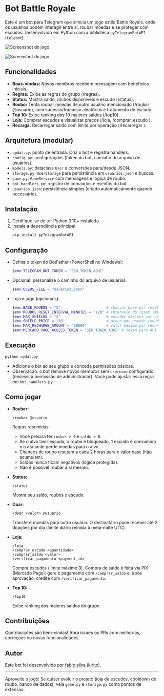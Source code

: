 # Bot Battle Royale

Este é um bot para Telegram que simula um jogo estilo Battle Royale, onde os usuários podem interagir entre si, roubar moedas e se proteger com escudos. Desenvolvido em Python com a biblioteca `pyTelegramBotAPI` (`telebot`).

![Screenshot do jogo](https://raw.githubusercontent.com/FabioSilva11/Battle-Royale-Bot-/main/Print1.jpg)

![Screenshot do jogo](https://raw.githubusercontent.com/FabioSilva11/Battle-Royale-Bot-/main/Print2.jpg)

## Funcionalidades
- **Boas-vindas:** Novos membros recebem mensagem com benefícios iniciais.
- **Regras:** Exibe as regras do grupo (/regras).
- **Status:** Mostra saldo, roubos disponíveis e escudo (/status).
- **Roubo:** Tenta roubar moedas de outro usuário mencionado (/roubar @usuario), com sucesso/fracasso aleatórios e tratamento de escudo.
- **Top 10:** Exibe ranking dos 10 maiores saldos (/top10).
- **Loja:** Comprar escudos e visualizar preços (/loja, /comprar_escudo <quantidade>).
- **Recarga:** Recarregar saldo com limite por operação (/recarregar <valor>).

## Arquitetura (modular)
- `updat.py`: ponto de entrada. Cria o bot e registra handlers.
- `config.py`: configurações (token do bot, caminho do arquivo de usuários).
- `models.py`: dataclass `User` e conversões para/desde JSON.
- `storage.py`: `UserStorage` para persistência em `usuarios.json` e buscas.
- `game.py`: `GameService` com mensagens e lógica de roubo.
- `bot_handlers.py`: registro de comandos e eventos do bot.
- `usuarios.json`: persistência simples (criado automaticamente quando necessário).

## Instalação
1. Certifique-se de ter Python 3.10+ instalado.
2. Instale a dependência principal:
   ```bash
   pip install pyTelegramBotAPI
   ```

## Configuração
- Defina o token do BotFather (PowerShell no Windows):
  ```powershell
  $env:TELEGRAM_BOT_TOKEN = "SEU_TOKEN_AQUI"
  ```
- Opcional: personalize o caminho do arquivo de usuários:
  ```powershell
  $env:USERS_FILE = "usuarios.json"
  ```
- Loja e jogo (opcionais):
  ```powershell
  $env:BASE_ROUBOS = "5"                     # chances base por reset
  $env:ROUBOS_RESET_INTERVAL_MINUTES = "120" # intervalo do reset (minutos)
  $env:MAX_SHIELDS = "3"                     # escudos máximos por usuário
  $env:SHIELD_PRICE = "50"                   # preço por escudo (moedas)
  $env:MAX_RECHARGE_AMOUNT = "10000"         # valor máximo por recarga
  $env:MERCADO_PAGO_ACCESS_TOKEN = "SEU_TOKEN_AQUI" # token para API PIX
  ```

## Execução
```bash
python updat.py
```
- Adicione o bot ao seu grupo e conceda permissões básicas.
- Observação: o bot remove novos membros sem `username` configurado (necessita permissão de administrador). Você pode ajustar essa regra em `bot_handlers.py`.

## Como jogar
- **Roubar:**
  ```
  /roubar @usuario
  ```
  Regras resumidas:
  - Você precisa ter `roubos > 0` e `saldo > 0`.
  - Se o alvo tiver escudo, o roubo é bloqueado, 1 escudo é consumido e o atacante perde moedas para o alvo.
  - Chances de roubo resetam a cada 2 horas para o valor base (não acumulam).
  - Saldos nunca ficam negativos (lógica protegida).
  - Não é possível roubar a si mesmo.

- **Status:**
  ```
  /status
  ```
  Mostra seu saldo, roubos e escudo.

- **Doar:**
  ```
  /doar <valor> @usuario
  ```
  Transfere moedas para outro usuário. O destinatário pode receber até 2 doações por dia (limite diário reinicia à meia-noite UTC).

- **Loja:**
  ```
  /loja
  /comprar_escudo <quantidade>
  /comprar_saldo <valor>
  /verificar_pagamento <payment_id>
  ```
  Compra escudos (limite máximo 3). Compra de saldo é feita via PIX (Mercado Pago): gere o pagamento com `/comprar_saldo` e, após aprovação, credite com `/verificar_pagamento`.

- **Top 10:**
  ```
  /top10
  ```
  Exibe ranking dos maiores saldos do grupo.

## Contribuições
Contribuições são bem-vindas! Abra issues ou PRs com melhorias, correções ou novas funcionalidades.

## Autor
Este bot foi desenvolvido por [fabio silva (kirito)](https://github.com/FabioSilva11).

---
Aproveite o jogo! Se quiser evoluir o projeto (loja de escudos, cooldown de roubo, banco de dados), veja `game.py` e `storage.py` como pontos de extensão.
